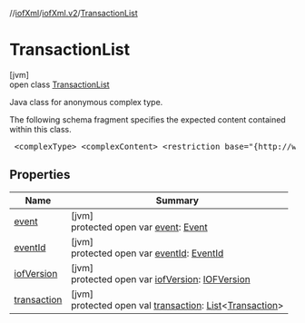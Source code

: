 //[iofXml](../../../index.md)/[iofXml.v2](../index.md)/[TransactionList](index.md)

# TransactionList

[jvm]\
open class [TransactionList](index.md)

<p>Java class for anonymous complex type. <p>The following schema fragment specifies the expected content contained within this class. <pre> &lt;complexType&gt; &lt;complexContent&gt; &lt;restriction base="{http://www.w3.org/2001/XMLSchema}anyType"&gt; &lt;sequence&gt; &lt;element ref="{}IOFVersion" minOccurs="0"/&gt; &lt;choice&gt; &lt;element ref="{}EventId"/&gt; &lt;element ref="{}Event"/&gt; &lt;/choice&gt; &lt;element ref="{}Transaction" maxOccurs="unbounded" minOccurs="0"/&gt; &lt;/sequence&gt; &lt;/restriction&gt; &lt;/complexContent&gt; &lt;/complexType&gt; </pre>

## Properties

| Name | Summary |
|---|---|
| [event](event.md) | [jvm]<br>protected open var [event](event.md): [Event](../-event/index.md) |
| [eventId](event-id.md) | [jvm]<br>protected open var [eventId](event-id.md): [EventId](../-event-id/index.md) |
| [iofVersion](iof-version.md) | [jvm]<br>protected open var [iofVersion](iof-version.md): [IOFVersion](../-i-o-f-version/index.md) |
| [transaction](transaction.md) | [jvm]<br>protected open val [transaction](transaction.md): [List](https://docs.oracle.com/javase/8/docs/api/java/util/List.html)<[Transaction](../-transaction/index.md)> |
